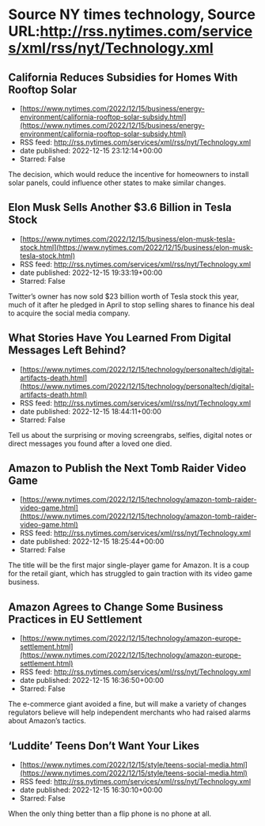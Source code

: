 # Source NY times technology, Source URL:http://rss.nytimes.com/services/xml/rss/nyt/Technology.xml

## California Reduces Subsidies for Homes With Rooftop Solar
 - [https://www.nytimes.com/2022/12/15/business/energy-environment/california-rooftop-solar-subsidy.html](https://www.nytimes.com/2022/12/15/business/energy-environment/california-rooftop-solar-subsidy.html)
 - RSS feed: http://rss.nytimes.com/services/xml/rss/nyt/Technology.xml
 - date published: 2022-12-15 23:12:14+00:00
 - Starred: False

The decision, which would reduce the incentive for homeowners to install solar panels, could influence other states to make similar changes.

## Elon Musk Sells Another $3.6 Billion in Tesla Stock
 - [https://www.nytimes.com/2022/12/15/business/elon-musk-tesla-stock.html](https://www.nytimes.com/2022/12/15/business/elon-musk-tesla-stock.html)
 - RSS feed: http://rss.nytimes.com/services/xml/rss/nyt/Technology.xml
 - date published: 2022-12-15 19:33:19+00:00
 - Starred: False

Twitter’s owner has now sold $23 billion worth of Tesla stock this year, much of it after he pledged in April to stop selling shares to finance his deal to acquire the social media company.

## What Stories Have You Learned From Digital Messages Left Behind?
 - [https://www.nytimes.com/2022/12/15/technology/personaltech/digital-artifacts-death.html](https://www.nytimes.com/2022/12/15/technology/personaltech/digital-artifacts-death.html)
 - RSS feed: http://rss.nytimes.com/services/xml/rss/nyt/Technology.xml
 - date published: 2022-12-15 18:44:11+00:00
 - Starred: False

Tell us about the surprising or moving screengrabs, selfies, digital notes or direct messages you found after a loved one died.

## Amazon to Publish the Next Tomb Raider Video Game
 - [https://www.nytimes.com/2022/12/15/technology/amazon-tomb-raider-video-game.html](https://www.nytimes.com/2022/12/15/technology/amazon-tomb-raider-video-game.html)
 - RSS feed: http://rss.nytimes.com/services/xml/rss/nyt/Technology.xml
 - date published: 2022-12-15 18:25:44+00:00
 - Starred: False

The title will be the first major single-player game for Amazon. It is a coup for the retail giant, which has struggled to gain traction with its video game business.

## Amazon Agrees to Change Some Business Practices in EU Settlement
 - [https://www.nytimes.com/2022/12/15/technology/amazon-europe-settlement.html](https://www.nytimes.com/2022/12/15/technology/amazon-europe-settlement.html)
 - RSS feed: http://rss.nytimes.com/services/xml/rss/nyt/Technology.xml
 - date published: 2022-12-15 16:36:50+00:00
 - Starred: False

The e-commerce giant avoided a fine, but will make a variety of changes regulators believe will help independent merchants who had raised alarms about Amazon’s tactics.

## ‘Luddite’ Teens Don’t Want Your Likes
 - [https://www.nytimes.com/2022/12/15/style/teens-social-media.html](https://www.nytimes.com/2022/12/15/style/teens-social-media.html)
 - RSS feed: http://rss.nytimes.com/services/xml/rss/nyt/Technology.xml
 - date published: 2022-12-15 16:30:10+00:00
 - Starred: False

When the only thing better than a flip phone is no phone at all.
